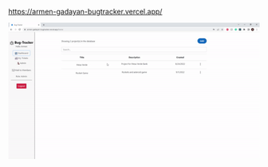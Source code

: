 https://armen-gadayan-bugtracker.vercel.app/

![](https://github.com/ArmenGadayan/Bug-Tracker-Frontend/blob/master/bug-tracker-GIF.gif)
